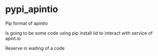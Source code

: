 # pypi_apintio
Pip format of apintio

Is going to be some code using pip install iid to interact with service of apint.io

Reserve in waiting of a code

